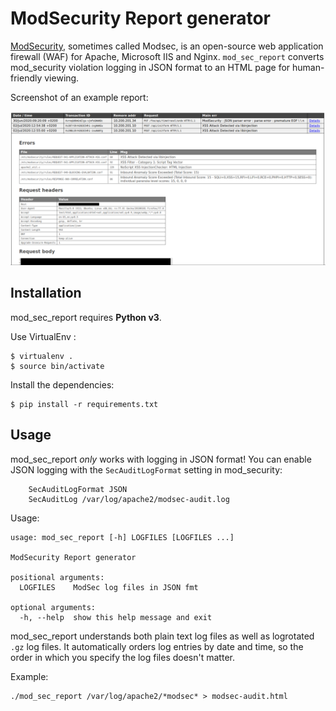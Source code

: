 # ModSecurity Report generator

[ModSecurity](https://modsecurity.org/), sometimes called Modsec, is an
open-source web application firewall (WAF) for Apache, Microsoft IIS and
Nginx. `mod_sec_report` converts mod_security violation logging in JSON format
to an HTML page for human-friendly viewing.

Screenshot of an example report:

![Example screenshot of HTML report](example.png)

## Installation

mod_sec_report requires **Python v3**.

Use VirtualEnv : 

    $ virtualenv . 
    $ source bin/activate

Install the dependencies:

    $ pip install -r requirements.txt

## Usage

mod_sec_report *only* works with logging in JSON format! You can enable JSON
logging with the `SecAuditLogFormat` setting in mod_security:

        SecAuditLogFormat JSON
        SecAuditLog /var/log/apache2/modsec-audit.log

Usage:

    usage: mod_sec_report [-h] LOGFILES [LOGFILES ...]

    ModSecurity Report generator

    positional arguments:
      LOGFILES    ModSec log files in JSON fmt

    optional arguments:
      -h, --help  show this help message and exit

mod_sec_report understands both plain text log files as well as logrotated
`.gz` log files. It automatically orders log entries by date and time, so the
order in which you specify the log files doesn't matter.

Example:

    ./mod_sec_report /var/log/apache2/*modsec* > modsec-audit.html
